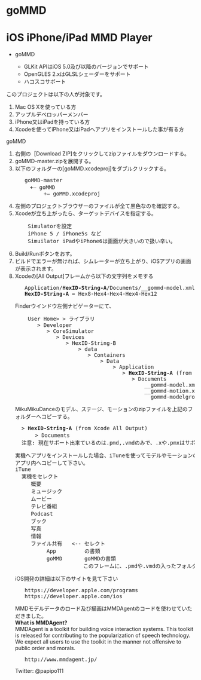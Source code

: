 # goMMD
# iOS iPhone/iPad MMD Player
<ul>
<li>goMMD</li>
    <ul>
    <li>GLKit APIはiOS 5.0及び以降のバージョンでサポート</li>
    <li>OpenGLES 2.xはGLSLシェーダーをサポート</li>
    <li>ハコスコサポート</li>
    </ul>
</ul>

<p>
このプロジェクトは以下の人が対象です。<br>
<ol>
<li>Mac OS Xを使っている方</li>
<li>アップルデベロッパーメンバー</li>
<li>iPhone又はiPadを持っている方</li>
<li>Xcodeを使ってiPhone又はiPadへアプリをインストールした事が有る方</li>
</ol>
<p>
goMMD<br>
<ol>
<li>右側の［Download ZIP]をクリックしてzipファイルをダウンロードする。</li>
<li>goMMD-master.zipを展開する。</li>
<li>以下のフォルダーの[goMMD.xcodeproj]をダブルクリックする。</li>
<pre>
   goMMD-master
　   +— goMMD
         +— goMMD.xcodeproj
</pre>
<li>左側のプロジェクトブラウザーのファイルが全て黒色なのを確認する。</li>
<li>Xcodeが立ち上がったら、ターゲットデバイスを指定する。</li>
<pre>
    Simulatorを設定
    iPhone 5 / iPhone5s など
    Simuilator iPadやiPhone6は画面が大きいので扱い辛い。
</pre>
<li>Build/Runボタンをおす。</li>
<li>ビルドでエラーが無ければ、シムレーターが立ち上がり、iOSアプリの画面が表示されます。</li>
<li>Xcodeの[All Output]フレームから以下の文字列をメモする</li>
<pre>
   Application/<b>HexID-String-A</b>/Documents/__gommd-model.xml]
   <b>HexID-String-A</b> = Hex8-Hex4-Hex4-Hex4-Hex12
</pre>

Finderウインドウ左側ナビゲーターにて、
<pre>
    User Home> > ライブラリ
       > Developer
          > CoreSimulator
             > Devices
                > HexID-String-B
                    > data
                       > Containers
                           > Data
                               > Application
                                  > <b>HexID-String-A</b> (from Xcode All Output)
                                     > Documents
                                         __gommd-model.xml
                                         __gommd-motion.xml
                                         __gommd-modelgroup.xml
</pre>
<p>
MikuMikuDanceのモデル、ステージ、モーションのzipファイルを上記のフォルダーへコピーする。
<pre>
  > <b>HexID-String-A</b> (from Xcode All Output)
　　   > Documents
  注意: 現在サポート出来ているのは.pmd,.vmdのみで、.xや.pmxはサポートされていません。
</pre>

<p>
<pre>
実機へアプリをインストールした場合、iTuneを使ってモデルやモーションの.zipファイルを
アプリ内へコピーして下さい。
iTune
  実機をセレクト
　　　概要
　　　ミュージック
　　　ムービー
　　　テレビ番組
　　　Podcast
　　　ブック
　　　写真
　　　情報
　　　ファイル共有   <-- セレクト
　　　　　　App         <App>の書類
　　　　　　goMMD       goMMDの書類
　　　　　　　　　　　　　このフレームに、.pmdや.vmdの入ったフォルダーの.zipをコピーする
</pre>
<p>
iOS開発の詳細は以下のサイトを見て下さい
<pre>
   https://developer.apple.com/programs
   https://developer.apple.com/ios
</pre>

<p>
MMDモデルデータのロード及び描画はMMDAgentのコードを使わせていただきました。<br>
<b>What is MMDAgent?</b><br>
MMDAgent is a toolkit for building voice interaction systems.
This toolkit is released for contributing to the popularization of speech technology.
We expect all users to use the toolkit in the manner not offensive to public order and morals. 
<pre>
   http://www.mmdagent.jp/
</pre>


Twitter: @papipo111

